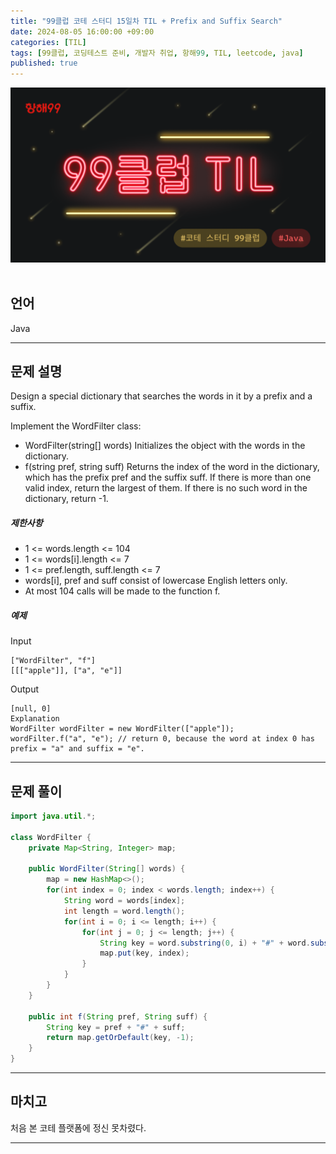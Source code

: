 ```yaml
---
title: "99클럽 코테 스터디 15일차 TIL + Prefix and Suffix Search"
date: 2024-08-05 16:00:00 +09:00
categories: [TIL]
tags: [99클럽, 코딩테스트 준비, 개발자 취업, 항해99, TIL, leetcode, java]
published: true
---
```


![99club](/assets/img/java/til/99club_1.png)<br/><br/>

## **언어** ##

Java

------

## **문제 설명** ##

Design a special dictionary that searches the words in it by a prefix and a suffix.

Implement the WordFilter class:

- WordFilter(string[] words) Initializes the object with the words in the dictionary.
- f(string pref, string suff) Returns the index of the word in the dictionary, which has the prefix pref and the suffix suff. If there is more than one valid index, return the largest of them. If there is no such word in the dictionary, return -1.

##### **제한사항**

- 1 <= words.length <= 104
- 1 <= words[i].length <= 7
- 1 <= pref.length, suff.length <= 7
- words[i], pref and suff consist of lowercase English letters only.
- At most 104 calls will be made to the function f.

##### **예제**

Input
~~~
["WordFilter", "f"]
[[["apple"]], ["a", "e"]]
~~~
Output
~~~
[null, 0]
Explanation
WordFilter wordFilter = new WordFilter(["apple"]);
wordFilter.f("a", "e"); // return 0, because the word at index 0 has prefix = "a" and suffix = "e".
~~~

------

## **문제 풀이** ##

~~~java
import java.util.*;

class WordFilter {
    private Map<String, Integer> map;

    public WordFilter(String[] words) {
        map = new HashMap<>();
        for(int index = 0; index < words.length; index++) {
            String word = words[index];
            int length = word.length();
            for(int i = 0; i <= length; i++) {
                for(int j = 0; j <= length; j++) {
                    String key = word.substring(0, i) + "#" + word.substring(length - j);
                    map.put(key, index);
                }
            }
        }
    }

    public int f(String pref, String suff) {
        String key = pref + "#" + suff;
        return map.getOrDefault(key, -1);
    }
}
~~~

------

## **마치고** ##

처음 본 코테 플랫폼에 정신 못차렸다.

------

